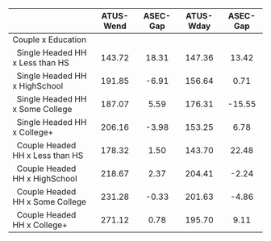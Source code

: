 
|                      |    ATUS-Wend |     ASEC-Gap |    ATUS-Wday |     ASEC-Gap |
| -------------------- | :----------: | :----------: | :----------: | :----------: |
| Couple x Education   |              |              |              |              |
| &nbsp;&nbsp;Single Headed HH x Less than HS |       143.72 |        18.31 |       147.36 |        13.42 |
| &nbsp;&nbsp;Single Headed HH x HighSchool |       191.85 |        -6.91 |       156.64 |         0.71 |
| &nbsp;&nbsp;Single Headed HH x Some College |       187.07 |         5.59 |       176.31 |       -15.55 |
| &nbsp;&nbsp;Single Headed HH x College+ |       206.16 |        -3.98 |       153.25 |         6.78 |
| &nbsp;&nbsp;Couple Headed HH x Less than HS |       178.32 |         1.50 |       143.70 |        22.48 |
| &nbsp;&nbsp;Couple Headed HH x HighSchool |       218.67 |         2.37 |       204.41 |        -2.24 |
| &nbsp;&nbsp;Couple Headed HH x Some College |       231.28 |        -0.33 |       201.63 |        -4.86 |
| &nbsp;&nbsp;Couple Headed HH x College+ |       271.12 |         0.78 |       195.70 |         9.11 |

